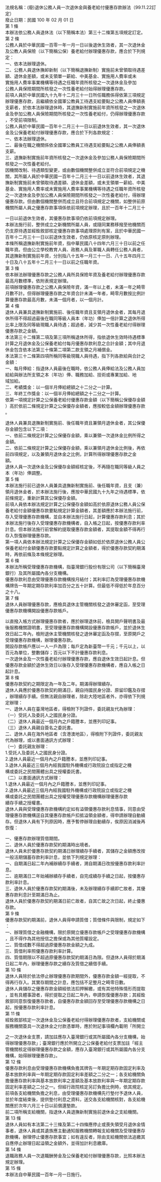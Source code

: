 法規名稱：(廢)退休公務人員一次退休金與養老給付優惠存款辦法（99.11.22訂定）  
廢止日期：民國 100 年 02 月 01 日  
第 1 條  
本辦法依公務人員退休法（以下簡稱本法）第三十二條第五項規定訂定。  
第 2 條  
公務人員於中華民國一百零一年一月一日以後退休生效者，其一次退休金  
及公教人員保險（以下簡稱公保）養老給付辦理優惠存款，應合於下列規  
定：  
一、依本法辦理退休。  
二、公務人員退休撫卹新制（以下簡稱退撫新制）實施前未曾領取待遇差  
額、退休金差額，或未支領單一薪給、中美基金、實施用人費率或未  
實施用人費率事業機構等待遇之任職年資所核發之一次退休金及參加  
公務人員保險期間所核發之一次性養老給付始得辦理優惠存款。  
前項人員於中華民國九十九年十二月三十一日所任職務係得依第三項規定  
辦理優惠存款，且繼續依全國軍公教員工待遇支給要點之公務人員俸額表  
支薪者，於依本法辦理退休時，其退撫新制實施前年資所核發之一次退休  
金及參加公務人員保險期間所核發之一次性養老給付，仍得辦理優惠存款  
，不受前項限制。  
公務人員於中華民國一百年十二月三十一日以前退休生效者，其一次退休  
金及公保養老給付辦理優惠存款，應合於下列各款規定：  
一、依本法辦理退休。  
二、最後在職之機關係依全國軍公教員工待遇支給要點之公務人員俸額表  
支薪。  
三、退撫新制實施前年資所核發之一次退休金及參加公務人員保險期間所  
核發之一次性養老給付。  
因機關改制、待遇類型變更，或由數個機關整併成立並符合前項規定之機  
關，其所屬人員於中華民國一百年十二月三十一日以前退休生效者，其退  
撫新制實施前未曾領取待遇差額、退休金差額，或未支領單一薪給、中美  
基金、實施用人費率或未實施用人費率事業機構等待遇之任職年資所核發  
之一次退休金及參加公務人員保險期間所核發之一次性養老給付，得辦理  
優惠存款。但由數個機關整併而成立且符合前項規定之機關，如整併前原  
機關所屬人員之優惠存款事項係依前項規定辦理，且於一百年十二月三十  


一日以前退休生效者，其優惠存款事項仍依前項規定辦理。  
本辦法施行前，整併成立之新機關所屬人員，或隨同業務移撥至他機關而  
仍支原待遇並經銓敘部核定優惠存款事項處理原則有案，且於中華民國一  
百年十二月三十一日以前退休生效者，仍依原核定原則辦理。  
本條所稱退撫新制實施前年資，指中華民國八十四年六月三十日以前之任  
職年資。但由公立學校教育人員、政務人員及軍職人員轉任公務人員者，  
其退撫新制實施前年資，分別指八十五年一月三十一日、八十五年四月三  
十日及八十五年十二月三十一日以前之任職年資。  
第 3 條  
依本辦法辦理優惠存款之公務人員所具保險年資及養老給付辦理優惠存款  
最高月數標準，依附表規定辦理。  
前項辦理優惠存款之公務人員保險年資，滿一年以上者，未滿一年之畸零  
月數不計。但得辦理優惠存款之年資合計未滿一年者，畸零月數按比例計  
算優惠存款最高月數，未滿一個月者，以一個月計。  
第 4 條  
退休人員兼具退撫新制實施前、後任職年資且支領月退休金者，其每月退  
休所得不得超過最後在職同等級人員本（年功）俸加一倍計算之退休所得  
比率上限及同等級現職人員待遇；超過者，減少其一次性養老給付得辦理  
優惠存款之金額。  
本法第三十二條第二項及第三項所稱退休所得，指依退休生效時待遇標準  
計算之月退休金及公保養老給付每月優惠存款利息之合計金額；其中月退  
休金包含依本法第三十條第二項第二款支領之月補償金。  
本法第三十二條第四項所稱同等級現職人員待遇，指下列各款給與合計之  
金額：  
一、每月俸給：指退休人員最後在職時，依公務人員俸給法及公務人員加  
給給與辦法所支領之本（年功）俸、職務加給、技術或專業加給、地  
域加給。  
二、考績獎金：以一個半月俸給總額之十二分之一計算。  
三、年終工作獎金：以一個半月俸給總額之十二分之一計算。  
依第一項規定計算之公保養老給付優惠存款金額（以下簡稱公保優存金額  
）高於依前二條規定計算之公保優存金額者，應按較低金額辦理優惠存款  
。  


退休人員兼具退撫新制實施前、後任職年資且兼領月退休金者，其公保優  
存金額包含以下二項：  
一、依前二條規定計算之公保優存金額，乘以兼領一次退休金比例所得之  
金額。  
二、依前二條規定計算之公保優存金額，乘以兼領月退休金比例後，再依  
前四項規定，以及兼領月退休金之比例，計算所得辦理優惠存款之金  
額。  
退休人員一次退休金及公保優存金額經核定後，不再隨在職同等級人員之  
本（年功）俸調整。  
第 5 條  
本辦法施行前已退休人員兼具退撫新制實施前、後任職年資，且支（兼）  
領月退休金者，於本辦法施行後，應按中華民國九十九年之待遇標準，依  
前條規定，重新計算其公保優存金額。  
前項人員依本辦法規定計算之公保優存金額如高於依原退休公務人員公保  
養老給付金額優惠存款要點規定計算金額者，其差額應於本辦法施行前，  
存入受理優惠存款機構，並自本辦法施行日起，計算優惠存款利息；其於  
本辦法施行後存入受理優惠存款機構者，自入帳之日起，按優惠存款利率  
計息。但本辦法施行前曾解約提取優惠存款金額者，其提取金額不得再行  
存入恢復辦理優惠存款。  
第一項人員依本辦法規定計算之公保優存金額如低於依原退休公務人員公  
保養老給付金額優惠存款要點規定計算之金額者，得於優惠存款契約期滿  
時，再依前條及本條規定辦理。  
第 6 條  
本辦法所稱受理優惠存款機構，指臺灣銀行股份有限公司（以下簡稱臺灣  
銀行）及其所屬國內各分支機構。  
優惠存款利息由受理優惠存款機構按月結付；其利率訂為受理優惠存款機  
構牌告一年期定期存款利率加百分之五十計算。但最低不得低於年息百分  
之十八。  
第 7 條  
退休人員辦理優惠存款，應檢具退休主管機關核發之退休審定函，至受理  
優惠存款機構開設優惠存款帳戶。  


以直撥入帳方式辦理優惠存款者，應於辦理退休前，檢具開戶聲明書及最  
後服務機關證明書，至受理優惠存款機構開設優惠存款帳戶，並於退休生  
效日起二年內，檢附退休主管機關核發之退休審定函及存摺，至原開戶之  
受理優惠存款機構，辦理優惠存款。  
開設存款帳戶應以一人一戶為限；每戶定為新臺幣一千元；千元以上，以  
百元為單位，整數儲存；百元以下不計優惠存款利息。  
一次退休金及一次性養老給付辦理優惠存款，應自退休生效日起計息。但  
優惠存款金額於退休生效日以後存入受理優惠存款機構者，應自入帳之日  
起計息。  
第 8 條  
優惠存款契約之期限定為一年及二年。期滿得辦理續存。  
退休人員應於優惠存款契約期滿日，親自持國民身分證、原留印鑑及存摺  
，辦理續存手續。但無法親自辦理者，除赴大陸地區者外，亦得依下列規  
定辦理：  
一、退休人員在臺灣地區者，得檢附下列證件，委託親友代為辦理：  
（一）受託人及委託人之國民身分證。  
（二）退休人員最近一個月內之戶籍謄本，並應列印記事。  
（三）退休人員親自簽名之委託書。  
二、退休人員在海外地區者（含港澳地區），得檢附下列證件，委託親友  
代為辦理，或以書面通訊方式辦理：  
（一）委託親友辦理：  
1.受託人及委託人之國民身分證。  
2.退休人員最近一個月內之戶籍謄本，並應列印記事。  
3.退休人員最近三個月內經我國駐外機構或行政院設立或指定之機  
構或委託之民間團體出具之授權委託書。  
（二）以書面通訊方式辦理：  
1.退休人員最近一個月內之戶籍謄本，並應列印記事。  
2.退休人員最近三個月內經我國駐外機構或行政院設立或指定之機  
構或委託之民間團體出具之授權受理優惠存款機構辦理優惠存款  
續存手續之授權書。  
退休人員與受理優惠存款機構約定如有溢領優惠存款利息情事，同意由受  
理優惠存款機構逕自其優惠存款帳戶扣抵溢領金額者，得申請辦理自動續  
存。但退休人員有下列原因時，應予暫停辦理自動續存，俟原因消滅後再  
恢復：  


一、優惠存款辦理質借期間。  
二、退休人員於優惠存款契約期滿時出境者。  
退休人員未於優惠存款契約期滿日辦理續存手續者，其儲存之金額應改按  
一般活期儲蓄存款利率計息，並依下列規定辦理：  
一、自期滿日起二年內補辦續存手續者，溯自期滿日改按優惠存款利率計  
息。  
二、逾期滿日二年始補辦續存手續者，自完成續存手續之日起，按優惠存  
款利率計息。  
三、退休人員於優惠存款契約期滿後，未及辦理續存手續即亡故者，其優  
惠存款利息計至期滿日為止。  
退休人員於優惠存款契約期滿日前亡故者，自其亡故之次日起，終止優惠  
存款。  
第 9 條  
優惠存款契約期滿前，退休人員得申請質借；質借條件與限制，規定如下  
：  
一、辦理質借之金融機構，限於原開立優惠存款帳戶之受理優惠存款機構  
，且不得作為其他授信之擔保或為其他質權設定。  
二、質借成數不得超過原優惠存款金額之九成。  
三、質借利率照優惠存款利率計算。  
四、質借期限以不超過原優惠存款契約期滿日為限。但退休人員得於期滿  
日起二年內，辦理優惠存款之續存及質借之續借手續。  
第 10 條  
退休人員除於依法停止辦理優惠存款期間外，優惠存款金額一經提取，不  
得再行存入。其實存期間之計息，應包括不足整月之畸零日數。  
退休人員儲存之優惠存款金額經依法扣押解繳，或有其他特殊情形而提取  
，並有具體事證者，得於提取之日起二年內，申請恢復優惠存款；其經銓  
敘部同意恢復優惠存款者，自優惠存款金額回存至受理優惠存款機構之日  
起，按優惠存款利率計息。  
第 11 條  
經銓敘部核定一次退休金及公保養老給付得辦理優惠存款者，支給機關或  
服務機關簽具一次退休金之付款憑單時，應於附記事項欄內載明「所開立  


之一次退休金支票，請加註應存入臺灣銀行或其所屬國內各分支機構，始  
得辦理優惠存款」；臺灣銀行應於所開立之公保養老給付支票加註「經主  
管機關核定得辦理優惠存款之金額，應存入臺灣銀行或其所屬國內各分支  
機構，始得辦理優惠存款」。  
第 12 條  
優惠存款利息由受理優惠存款機構負擔其牌告一年期定期存款固定利率及  
基本放款利率與一年期定期存款固定利率差額之二分之一；各支給機關負  
擔優惠存款利率與基本放款利率之差額及基本放款利率與一年期定期存款  
固定利率差額之二分之一。但經行政院核定另訂負擔比例時，依其規定。  
前項各支給機關負擔之利息，由受理優惠存款機構先行墊付予退休人員，  
並於年度結束後，提供墊付利息之資料，送交各支給機關核對，各支給機  
關應於次年六月三十日以前償還墊款。  
前二項所稱支給機關，指退休人員退撫新制實施前退休金之支給機關。  
第 13 條  
退休人員如有本法第二十三條及第二十四條應停止或喪失領受月退休金情  
事者，退休人員或其遺族應主動通知服務機關轉報支給機關及受理優惠存  
款機構，辦理停止優惠存款事宜；如有違反者，除由支給機關依法追繳其  
自應停止辦理日起溢領之金額外，並得加計利息繳庫。  
第 14 條  
退職政務人員一次退職酬勞金及公保養老給付辦理優惠存款，比照本辦法  
規定辦理。  
第 15 條  
本辦法自中華民國一百年一月一日施行。  


